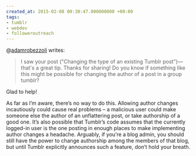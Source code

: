 ```yaml
---
created_at: 2015-02-08 00:30:47.000000000 +00:00
tags:
- tumblr
- webdev
- followeroutreach
---
```


@[adamrobezzoli](http://adamrobezzoli.tumblr.com/) writes:

> I saw your post ("Changing the type of an existing Tumblr
> post")—that's a great tip. Thanks for sharing! Do you know if
> something like this might be possible for changing the author of a
> post in a group tumblr?

Glad to help!

As far as I’m aware, there’s no way to do this. Allowing author changes
incautiously could cause real problems – a malicious user could make
someone else the author of an unflattering post, or take authorship of a
good one. It’s also possible that Tumblr’s code assumes that the
currently logged-in user is the one posting in enough places to make
implementing author changes a headache. Arguably, if you’re a blog
admin, you should still have the power to change authorship among the
members of that blog, but until Tumblr explicitly announces such a
feature, don’t hold your breath.
